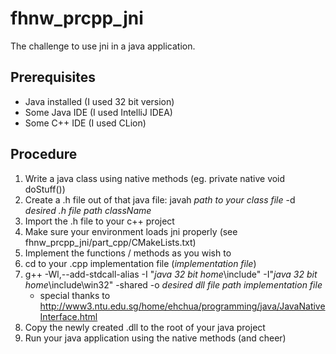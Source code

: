 # fhnw_prcpp_jni
The challenge to use jni in a java application.

## Prerequisites
* Java installed (I used 32 bit version)
* Some Java IDE (I used IntelliJ IDEA)
* Some C++ IDE (I used CLion)

## Procedure
1. Write a java class using native methods (eg. private native void doStuff())
2. Create a .h file out of that java file: javah *path to your class file* -d *desired .h file path* *className*
3. Import the .h file to your c++ project
4. Make sure your environment loads jni properly (see fhnw_prcpp_jni/part_cpp/CMakeLists.txt)
5. Implement the functions / methods as you wish to
6. cd to your .cpp implementation file (*implementation file*)
7. g++ -Wl,--add-stdcall-alias -I "*java 32 bit home*\include" -I"*java 32 bit home*\include\win32" -shared -o *desired dll file path* *implementation file*
   * special thanks to http://www3.ntu.edu.sg/home/ehchua/programming/java/JavaNativeInterface.html
8. Copy the newly created .dll to the root of your java project
9. Run your java application using the native methods (and cheer)